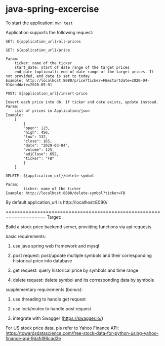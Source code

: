 # java-spring-excercise

To start the application:
`mvn test`

Application supports the following request:

`GET: ${application_url}/all-prices`


`GET: ${application_url}/price`


    Param:
        ticker: name of the ticker
        start_date: start of date range of the target prices
        end_date (optional): end of date range of the target prices. If not provided, end_date is set to today
    Example: http://localhost:8080/price?ticker=FB&startdate=2020-04-01&enddate=2020-05-01
     
     
`POST: ${application_url}/insert-price`


    Insert each price into db. If ticker and date exists, update instead.
    Param:
        List of prices in Application/json
    Example:
        [
        	{
        	"open": 123,
        	"high": 456,
        	"low": 132,
        	"close": 165,
        	"date": "2020-03-04",
        	"volume": 125,
        	"adjClose": 652,
        	"ticker": "FB"
        	}
        ]
        
        
`DELETE: ${application_url}/delete-symbol`


    Param:
            ticker: name of the ticker
    Example: http://localhost:8080/delete-symbol?ticker=FB
    


By default application_url is http://localhost:8080/


====================================================================
Target:

Build a stock price backend server, providing functions via api requests.

basic requirements:

1. use java spring web framework and mysql 

2. post request: post/update multiple symbols and their corresponding historical price into database

3. get request: query historical price by symbols and time range

4. delete request: delete symbol and its corresponding data by symbols

supplementary requirements (bonus):

1. use threading to handle get request

2. use lock/mutex to handle post request

3. integrate with Swagger (https://swagger.io/)


For US stock price data, pls refer to Yahoo Finance API:
https://towardsdatascience.com/free-stock-data-for-python-using-yahoo-finance-api-9dafd96cad2e
